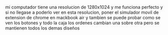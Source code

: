mi computador tiene una resolucion de 1280x1024 y me funciona perfecto
y si no llegase a poderlo ver en esta resolucion, poner el simulador movil de extension de chrome en mackbook air y tambien se puede probar como se ven los botones y todo la caja los ordenes cambian una sobre otra pero se mantienen todos los demas diseños